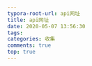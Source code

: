 ```yaml
---
typora-root-url: api网址
title: api网址
date: 2020-05-07 13:56:30
tags:
categories: 收集
comments: true
top: true
---
```


